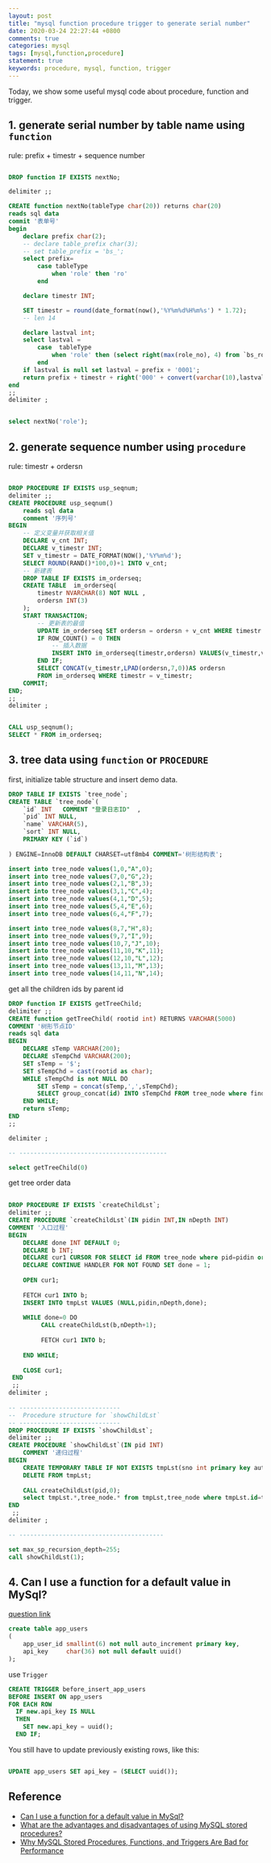 ```yaml
---
layout: post
title: "mysql function procedure trigger to generate serial number"
date: 2020-03-24 22:27:44 +0800
comments: true
categories: mysql
tags: [mysql,function,procedure]
statement: true
keywords: procedure, mysql, function, trigger
---
```



Today, we show some useful mysql code about procedure, function and trigger.


## 1. generate serial number by table name using `function`
  
rule: prefix + timestr + sequence number


<!--more -->


```sql

DROP function IF EXISTS nextNo;

delimiter ;; 

CREATE function nextNo(tableType char(20)) returns char(20) 
reads sql data
commit '表单号'
begin 
    declare prefix char(2);
    -- declare table_prefix char(3);
    -- set table_prefix = 'bs_';
    select prefix=
        case tableType
            when 'role' then 'ro'
        end

    declare timestr INT;

    SET timestr = round(date_format(now(),'%Y%m%d%H%m%s') * 1.72); 
    -- len 14

	declare lastval int; 
	select lastval = 
        case  tableType
            when 'role' then (select right(max(role_no), 4) from `bs_role`)
        end
	if lastval is null set lastval = prefix + '0001';
	return prefix + timestr + right('000' + convert(varchar(10),lastval + 1),4)
end
;;
delimiter ;


select nextNo('role');

```

## 2. generate sequence number using `procedure`

rule:  timestr + ordersn

```sql

DROP PROCEDURE IF EXISTS usp_seqnum;
delimiter ;; 
CREATE PROCEDURE usp_seqnum()
    reads sql data
    comment '序列号'
BEGIN
    -- 定义变量并获取相关值
    DECLARE v_cnt INT;
    DECLARE v_timestr INT;
    SET v_timestr = DATE_FORMAT(NOW(),'%Y%m%d');
    SELECT ROUND(RAND()*100,0)+1 INTO v_cnt;
    -- 新建表
    DROP TABLE IF EXISTS im_orderseq;
    CREATE TABLE  im_orderseq(
        timestr NVARCHAR(8) NOT NULL ,
        ordersn INT(3)
    );
    START TRANSACTION;
		-- 更新表的最值
		UPDATE im_orderseq SET ordersn = ordersn + v_cnt WHERE timestr = v_timestr;
		IF ROW_COUNT() = 0 THEN
			-- 插入数据
			INSERT INTO im_orderseq(timestr,ordersn) VALUES(v_timestr,v_cnt);
		END IF;
		SELECT CONCAT(v_timestr,LPAD(ordersn,7,0))AS ordersn
		FROM im_orderseq WHERE timestr = v_timestr;
    COMMIT;
END;
;; 
delimiter ;


CALL usp_seqnum();
SELECT * FROM im_orderseq;

```


## 3. tree data using `function` or `PROCEDURE`


first, initialize table structure and insert demo data.

```sql
DROP TABLE IF EXISTS `tree_node`;
CREATE TABLE `tree_node`(
	`id` INT   COMMENT "登录日志ID"  ,
    `pid` INT NULL,
    `name` VARCHAR(5),
    `sort` INT NULL,
	PRIMARY KEY (`id`)
	
) ENGINE=InnoDB DEFAULT CHARSET=utf8mb4 COMMENT='树形结构表';

insert into tree_node values(1,0,"A",0);
insert into tree_node values(7,0,"G",2);
insert into tree_node values(2,1,"B",3);
insert into tree_node values(3,1,"C",4);
insert into tree_node values(4,1,"D",5);
insert into tree_node values(5,4,"E",6);
insert into tree_node values(6,4,"F",7);

insert into tree_node values(8,7,"H",8);
insert into tree_node values(9,7,"I",9);
insert into tree_node values(10,7,"J",10);
insert into tree_node values(11,10,"K",11);
insert into tree_node values(12,10,"L",12);
insert into tree_node values(13,11,"M",13);
insert into tree_node values(14,11,"N",14);


```


get all the children ids by parent id


```sql
DROP function IF EXISTS getTreeChild;
delimiter ;; 
CREATE function getTreeChild( rootid int) RETURNS VARCHAR(5000)
COMMENT '树形节点ID'  
reads sql data
BEGIN
	DECLARE sTemp VARCHAR(200);  
	DECLARE sTempChd VARCHAR(200);  
	SET sTemp = '$';
	SET sTempChd = cast(rootid as char);  
	WHILE sTempChd is not NULL DO  
		SET sTemp = concat(sTemp,',',sTempChd);  
		SELECT group_concat(id) INTO sTempChd FROM tree_node where find_in_set(pid,sTempChd)>0;  
	END WHILE;  
	return sTemp;  
END
;;

delimiter ;  

-- -----------------------------------------

select getTreeChild(0)

```

get tree order data

```sql
  
DROP PROCEDURE IF EXISTS `createChildLst`;  
delimiter ;;  
CREATE PROCEDURE `createChildLst`(IN pidin INT,IN nDepth INT)  
COMMENT '入口过程'  
BEGIN  
    DECLARE done INT DEFAULT 0;  
    DECLARE b INT;  
    DECLARE cur1 CURSOR FOR SELECT id FROM tree_node where pid=pidin order by sort;  
    DECLARE CONTINUE HANDLER FOR NOT FOUND SET done = 1; 
      
    OPEN cur1;  
  
    FETCH cur1 INTO b;  
    INSERT INTO tmpLst VALUES (NULL,pidin,nDepth,done);  
      
    WHILE done=0 DO  
         CALL createChildLst(b,nDepth+1);  
         
         FETCH cur1 INTO b;  
           
    END WHILE;  
  
    CLOSE cur1;  
 END  
 ;;  
delimiter ;  
  
-- ----------------------------  
--  Procedure structure for `showChildLst`  
-- ----------------------------  
DROP PROCEDURE IF EXISTS `showChildLst`;  
delimiter ;;  
CREATE PROCEDURE `showChildLst`(IN pid INT)  
    COMMENT '递归过程'  
BEGIN  
    CREATE TEMPORARY TABLE IF NOT EXISTS tmpLst(sno int primary key auto_increment,id int,depth int,isLeaf int);  
    DELETE FROM tmpLst;  
  
    CALL createChildLst(pid,0);  
    select tmpLst.*,tree_node.* from tmpLst,tree_node where tmpLst.id=tree_node.id order by tmpLst.sno;  
END  
 ;;  
delimiter ;  

-- ----------------------------------------

set max_sp_recursion_depth=255;  
call showChildLst(1);  


```


## 4. Can I use a function for a default value in MySql? 

[question link](https://stackoverflow.com/questions/270309/can-i-use-a-function-for-a-default-value-in-mysql)


```sql
create table app_users
(
    app_user_id smallint(6) not null auto_increment primary key,
    api_key     char(36) not null default uuid()
);

```


use `Trigger`


```sql
CREATE TRIGGER before_insert_app_users
BEFORE INSERT ON app_users
FOR EACH ROW
  IF new.api_key IS NULL
  THEN
    SET new.api_key = uuid();
  END IF;
```
You still have to update previously existing rows, like this:


```sql

UPDATE app_users SET api_key = (SELECT uuid());
```



## Reference

- [Can I use a function for a default value in MySql?](https://stackoverflow.com/questions/270309/can-i-use-a-function-for-a-default-value-in-mysql)
- [What are the advantages and disadvantages of using MySQL stored procedures?](https://www.tutorialspoint.com/What-are-the-advantages-and-disadvantages-of-using-MySQL-stored-procedures)
- [Why MySQL Stored Procedures, Functions, and Triggers Are Bad for Performance](https://dzone.com/articles/why-mysql-stored-procedures-functions-and-triggers)
